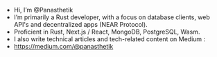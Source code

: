 - Hi, I’m @Panasthetik
- I’m primarily a Rust developer, with a focus on database clients, web API's and decentralized apps (NEAR Protocol).
- Proficient in Rust, Next.js / React, MongoDB, PostgreSQL, Wasm.
- I also write technical articles and tech-related content on Medium :
- https://medium.com/@panasthetik

<!---
Panasthetik/Panasthetik is a ✨ special ✨ repository because its `README.md` (this file) appears on your GitHub profile.
You can click the Preview link to take a look at your changes.
--->
